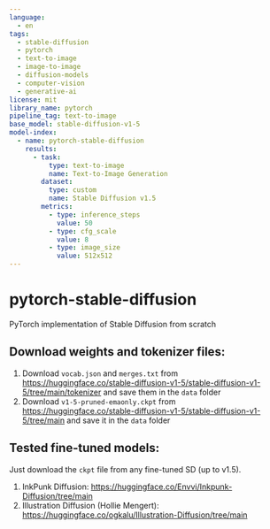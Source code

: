 ```yaml
---
language:
  - en
tags:
  - stable-diffusion
  - pytorch
  - text-to-image
  - image-to-image
  - diffusion-models
  - computer-vision
  - generative-ai
license: mit
library_name: pytorch
pipeline_tag: text-to-image
base_model: stable-diffusion-v1-5
model-index:
  - name: pytorch-stable-diffusion
    results:
      - task:
          type: text-to-image
          name: Text-to-Image Generation
        dataset:
          type: custom
          name: Stable Diffusion v1.5
        metrics:
          - type: inference_steps
            value: 50
          - type: cfg_scale
            value: 8
          - type: image_size
            value: 512x512
---
```


# pytorch-stable-diffusion
PyTorch implementation of Stable Diffusion from scratch

## Download weights and tokenizer files:

1. Download `vocab.json` and `merges.txt` from https://huggingface.co/stable-diffusion-v1-5/stable-diffusion-v1-5/tree/main/tokenizer and save them in the `data` folder
2. Download `v1-5-pruned-emaonly.ckpt` from https://huggingface.co/stable-diffusion-v1-5/stable-diffusion-v1-5/tree/main and save it in the `data` folder

## Tested fine-tuned models:

Just download the `ckpt` file from any fine-tuned SD (up to v1.5).

1. InkPunk Diffusion: https://huggingface.co/Envvi/Inkpunk-Diffusion/tree/main
2. Illustration Diffusion (Hollie Mengert): https://huggingface.co/ogkalu/Illustration-Diffusion/tree/main